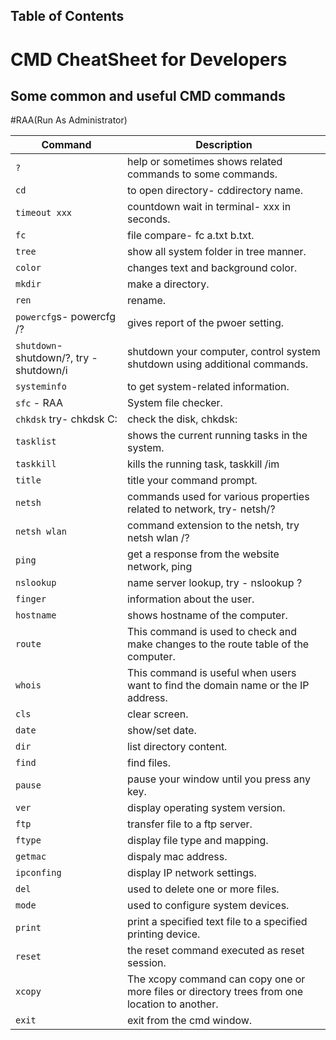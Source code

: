 ## Table of Contents

# CMD CheatSheet for Developers

## Some common and useful CMD commands 
#RAA(Run As Administrator)


| Command                  | Description                         |
| ------------------------ | -------------------------------------------------------------------------|
| `?`                      | help or sometimes shows related commands to some commands.               |
| `cd`                     | to open directory- cd<space>directory name.                              |
| `timeout xxx`            | countdown wait in terminal- xxx in seconds.                              |
| `fc`                     | file compare- fc a.txt b.txt.                                            |
| `tree`                   | show all system folder in tree manner.                                   |
| `color`                  | changes text and background color.                                       |
| `mkdir`                  | make a directory.                                                        | 
| `ren`                    | rename.                                                                  |
| `powercfg`s- powercfg /? | gives report of the pwoer setting.                                       |
| `shutdown`-shutdown/?, try - shutdown/i | shutdown your computer, control system shutdown using additional commands. |
| `systeminfo`             | to get system-related information.                                       |
| `sfc` - RAA              | System file checker.                                                     |
| `chkdsk` try- chkdsk C:  | check the disk, chkdsk<space><diskname>:                                 |
| `tasklist`               | shows the current running tasks in the system.                           |
| `taskkill`               | kills the running task, taskkill /im <programname>                       |
| `title`                  | title your command prompt.                                               |
| `netsh`                  | commands used for various properties related to network, try- netsh/?    |
| `netsh wlan`             | command extension to the netsh, try netsh wlan /?                        |
| `ping`                   | get a response from the website network, ping<website name>              |
| `nslookup`               | name server lookup, try - nslookup ?                                     |
| `finger`                 | information about the user.                                              |
| `hostname`               | shows hostname of the computer.                                          |
| `route`                  | This command is used to check and make changes to the route table of the computer. |
| `whois`                  | This command is useful when users want to find the domain name or the IP address. |
| `cls`                    | clear screen.                                                            |
| `date`                   | show/set date.                                                           |
| `dir`                    | list directory content.                                                  |
| `find`                   | find files.                                                              |
| `pause`                  | pause your window until you press any key.                               |
| `ver`                    | display operating system version.                                        |
| `ftp`                    | transfer file to a ftp server.                                           |
| `ftype`                  | display file type and mapping.                                           |
| `getmac`                 | dispaly mac address.                                                     |
| `ipconfing`              | display IP network settings.                                             |
| `del`                    | used to delete one or more files.                                        |
| `mode`                   | used to configure system devices.                                        |
| `print`                  | print a specified text file to a specified printing device.              |
| `reset`                  | the reset command executed as reset session.                             |
| `xcopy`                  | The xcopy command can copy one or more files or directory trees from one location to another. |
| `exit`                   | exit from the cmd window.                                                |
